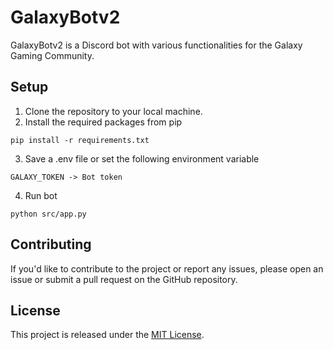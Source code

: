 # GalaxyBotv2

GalaxyBotv2 is a Discord bot with various functionalities for the Galaxy Gaming Community.

## Setup

1. Clone the repository to your local machine.
2. Install the required packages from pip

```
pip install -r requirements.txt
```

3. Save a .env file or set the following environment variable

```
GALAXY_TOKEN -> Bot token
```

4. Run bot

```
python src/app.py
```

## Contributing

If you'd like to contribute to the project or report any issues, please open an issue or submit a pull request on the GitHub repository.

## License

This project is released under the [MIT License](LICENSE).
